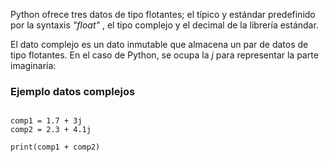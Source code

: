
Python ofrece tres datos de tipo flotantes; el típico y estándar predefinido por la syntaxis *"float"* , el tipo complejo y el decimal de la librería estándar.  

El dato complejo es un dato inmutable que almacena un par de datos de tipo flotantes. En el caso de Python, se ocupa la *j* para representar la parte imaginaria: 

### Ejemplo datos complejos 

```jupyter 

comp1 = 1.7 + 3j
comp2 = 2.3 + 4.1j 

print(comp1 + comp2)

```



